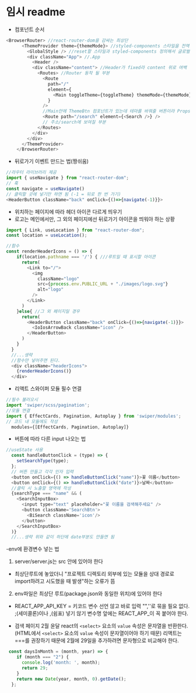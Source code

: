 # 임시 readme 
- 컴포넌트 순서
```javascript
<BrowserRouter> //react-router-dom을 감싸는 최상단
      <ThemeProvider theme={themeMode}> //styled-components 스타일을 전역적으로 공유. ThemeProvider로 감싼 하위들은 모두 theme props를 사용할 수 있다.
        <GlobalStyle /> //reset할 스타일과 styled-components 정의해서 글로벌로 사용 (지우면 동작 안함)
        <div className="App"> //.App
          <Header /> 
          <div className="content"> //Header가 fixed라 content 위로 여백 넣음
            <Routes> //Router 동작 될 부분
              <Route
                path="/"
                element={
                  <Main toggleTheme={toggleTheme} themeMode={themeMode} />
                }
              />
              //Main안에 ThemeBtn 컴포넌트가 있는데 테마를 바꿔줄 버튼이라 Props 전달
              <Route path="/search" element={<Search />} />
              // 주소/search에 보여질 부분
            </Routes>
          </div>
        </div>
      </ThemeProvider>
    </BrowserRouter>
```

- 뒤로가기 이벤트 만드는 법(짱쉬움)
```javascript
//라우터 라이브러리 제공
import { useNavigate } from "react-router-dom";
// 훅
const navigate = useNavigate()
// 클릭할 곳에 넣기만 하면 됨 (-1 = 뒤로 한 번 가기)
<HeaderButton className="back" onClick={()=>{navigate(-1)}}>
```

- 위치하는 페이지에 따라 헤더 아이콘 다르게 띄우기
- 로고는 메인에서만, 그 외의 페이지에선 뒤로가기 아이콘을 띄워야 하는 상황
```javascript
import { Link, useLocation } from "react-router-dom";
const location = useLocation();

//함수 
const renderHeaderIcons = () => {
    if(location.pathname === '/') { ///루트일 때 표시할 아이콘
      return(
        <Link to="/">
          <img
            className="logo"
            src={process.env.PUBLIC_URL + "./images/logo.svg"}
            alt="logo"
          />
        </Link>
      )
    }else{ //그 외 페이지일 경우
      return(
        <HeaderButton className="back" onClick={()=>{navigate(-1)}}>
          <IoIosArrowBack className="icon" />
        </HeaderButton>
      )
    }
  }
  //...생략
  //함수만 넣어주면 된다.
  <div className="headerIcons">
    {renderHeaderIcons()}
  </div>
```

- 리액트 스와이퍼 모듈 필수 연결
```javascript
//필수 불러오시
import 'swiper/scss/pagination';
//모듈 연결
import { EffectCards, Pagination, Autoplay } from 'swiper/modules';
// 코드 내 모듈에도 작성
  modules={[EffectCards, Pagination, Autoplay]}
```

- 버튼에 따라 다른 input 나오는 법
```javascript
//useState 사용
  const handleButtonClick = (type) => {
    setSearchType(type);
  };
  // 버튼 만들고 각각 인자 입력
  <button onClick={() => handleButtonClick("name")}>꽃 이름</button>
  <button onClick={() => handleButtonClick("date")}>날짜</button>
  //클릭 시 노출할 영역에 작성
  {searchType === "name" && (
    <SearchInputBox>
      <input type="text" placeholder="꽃 이름을 검색해주세요" />
      <button className='SearchBtn'>
        <BiSearch className='icon'/>
      </button>
    </SearchInputBox>
  )}
  //...생략 위와 같이 하단에 date부분도 만들면 됨
```

-env에 환경변수 넣는 법
1. server/server.js는 src 안에 있어야 한다
  - 최상단루트에 놓았더니 "프로젝트 디렉토리 외부에 있는 모듈을 상대 경로로 import하려고 시도했을 때 발생"하는 오류가 뜸
2. env파일은 최상단 루트(package.json와 동일한 위치)에 있어야 한다 
- REACT_APP_API_KEY = 키코드
  변수 선언 않고 바로 입력
  "",''로 묶을 필요 없다.
  ;(세미콜론)이나 ,(쉼표) 넣기 않기
  변수명 앞에는 REACT_APP_이 꼭 붙어야 한다.


- 검색 페이지 2월 윤달 
react의 `<select>` 요소의 `value` 속성은 문자열을 반환한다. (HTML에서 `<select>` 요소의 `value` 속성이 문자열이어야 하기 때문)
리액트는 ===를 권장하기 때문에 2월에 29일을 추가하려면 문자형으로 비교해야 한다.
```javascript
 const daysInMonth = (month, year) => {
    if (month === "2") {
      console.log('month: ', month);
      return 29;
    }
    return new Date(year, month, 0).getDate();
  };
```